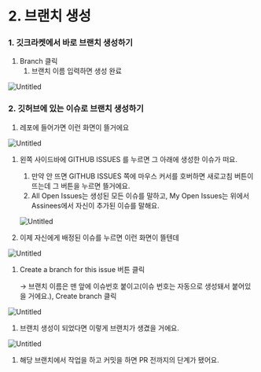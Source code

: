 # 2. 브랜치 생성

### 1. 깃크라켓에서 바로 브랜치 생성하기

1. Branch 클릭
   1. 브랜치 이름 입력하면 생성 완료

![Untitled](https://s3-us-west-2.amazonaws.com/secure.notion-static.com/aa372ff4-301c-40c6-bec0-60c2cca0821a/Untitled.png)

### 2. 깃허브에 있는 이슈로 브랜치 생성하기

1. 레포에 들어가면 이런 화면이 뜰거에요

![Untitled](https://s3-us-west-2.amazonaws.com/secure.notion-static.com/8f731a9f-f971-45ad-b828-d407b59fee98/Untitled.png)

1. 왼쪽 사이드바에 GITHUB ISSUES 를 누르면 그 아래에 생성한 이슈가 떠요.

   1. 만약 안 뜨면 GITHUB ISSUES 쪽에 마우스 커서를 호버하면 새로고침 버튼이 뜨는데 그 버튼을 누르면 뜰거에요.
   2. All Open Issues는 생성된 모든 이슈를 말하고, My Open Issues는 위에서 Assinees에서 자신이 추가된 이슈를 말해요.

   ![Untitled](https://s3-us-west-2.amazonaws.com/secure.notion-static.com/b3b2b82d-60cb-4547-a4b0-a28082358ad3/Untitled.png)

2. 이제 자신에게 배정된 이슈를 누르면 이런 화면이 뜰텐데

![Untitled](https://s3-us-west-2.amazonaws.com/secure.notion-static.com/15b64d31-417e-4a59-aa99-a039f39a3fb9/Untitled.png)

1. Create a branch for this issue 버튼 클릭

   → 브랜치 이름은 맨 앞에 이슈번호 붙이고(이슈 번호는 자동으로 생성돼서 붙어있을 거에요.), Create branch 클릭

![Untitled](https://s3-us-west-2.amazonaws.com/secure.notion-static.com/3b446830-1ab0-4543-abf7-5ff1e0058b44/Untitled.png)

1. 브랜치 생성이 되었다면 이렇게 브랜치가 생겼을 거에요.

![Untitled](https://s3-us-west-2.amazonaws.com/secure.notion-static.com/649a6a71-deb4-4cba-b014-8944535652b9/Untitled.png)

1. 해당 브랜치에서 작업을 하고 커밋을 하면 PR 전까지의 단계가 됐어요.
